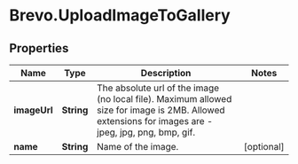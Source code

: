 # Brevo.UploadImageToGallery

## Properties
Name | Type | Description | Notes
------------ | ------------- | ------------- | -------------
**imageUrl** | **String** | The absolute url of the image (no local file). Maximum allowed size for image is 2MB. Allowed extensions for images are - jpeg, jpg, png, bmp, gif. | 
**name** | **String** | Name of the image. | [optional] 


